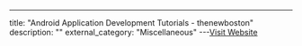 ---
title: "Android Application Development Tutorials - thenewboston"
description: ""
external_category: "Miscellaneous"
---[Visit Website](https://www.youtube.com/playlist?list=PL2F07DBCDCC01493A)

